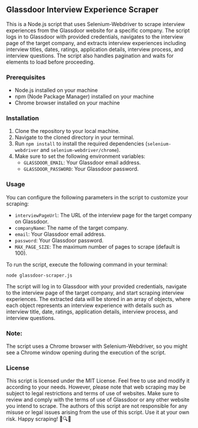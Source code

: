 ## Glassdoor Interview Experience Scraper

This is a Node.js script that uses Selenium-Webdriver to scrape interview experiences from the Glassdoor website for a specific company. The script logs in to Glassdoor with provided credentials, navigates to the interview page of the target company, and extracts interview experiences including interview titles, dates, ratings, application details, interview process, and interview questions. The script also handles pagination and waits for elements to load before proceeding.

### Prerequisites
- Node.js installed on your machine
- npm (Node Package Manager) installed on your machine
- Chrome browser installed on your machine

### Installation
1. Clone the repository to your local machine.
2. Navigate to the cloned directory in your terminal.
3. Run `npm install` to install the required dependencies (`selenium-webdriver` and `selenium-webdriver/chrome`).
4. Make sure to set the following environment variables:
   - `GLASSDOOR_EMAIL`: Your Glassdoor email address.
   - `GLASSDOOR_PASSWORD`: Your Glassdoor password.

### Usage
You can configure the following parameters in the script to customize your scraping:

- `interviewPageUrl`: The URL of the interview page for the target company on Glassdoor.
- `companyName`: The name of the target company.
- `email`: Your Glassdoor email address.
- `password`: Your Glassdoor password.
- `MAX_PAGE_SIZE`: The maximum number of pages to scrape (default is 100).

To run the script, execute the following command in your terminal:

```shell
node glassdoor-scraper.js
```

The script will log in to Glassdoor with your provided credentials, navigate to the interview page of the target company, and start scraping interview experiences. The extracted data will be stored in an array of objects, where each object represents an interview experience with details such as interview title, date, ratings, application details, interview process, and interview questions.

### Note: 
The script uses a Chrome browser with Selenium-Webdriver, so you might see a Chrome window opening during the execution of the script.

### License
This script is licensed under the MIT License. Feel free to use and modify it according to your needs. However, please note that web scraping may be subject to legal restrictions and terms of use of websites. Make sure to review and comply with the terms of use of Glassdoor or any other website you intend to scrape. The authors of this script are not responsible for any misuse or legal issues arising from the use of this script. Use it at your own risk. Happy scraping! 🚀🔍📝

